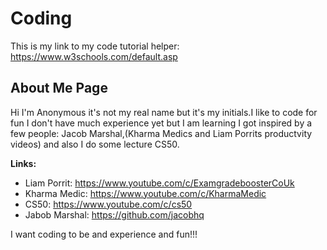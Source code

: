 # Coding

This is my link to my code tutorial helper: https://www.w3schools.com/default.asp

## About Me Page
  
Hi I'm Anonymous it's not my real name but it's my initials.I like to code for fun I don't have much experience yet but I am learning I got inspired by a few people: Jacob Marshal,(Kharma Medics and Liam Porrits productvity videos) and also I do some lecture CS50.

**Links:**
- Liam Porrit: https://www.youtube.com/c/ExamgradeboosterCoUk
- Kharma Medic: https://www.youtube.com/c/KharmaMedic
- CS50: https://www.youtube.com/c/cs50
- Jabob Marshal: https://github.com/jacobhq

I want coding to be and experience and fun!!!
